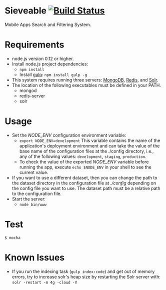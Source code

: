 # Sieveable [![Build Status](https://travis-ci.org/sikuli/diff-apps.svg?branch=master)](http://travis-ci.org/sikuli/diff-apps)

Mobile Apps Search and Filtering System.


# Requirements

- node.js version 0.12 or higher.
- Install node.js project dependencies:
  - `npm install`
  - Install [gulp]('http://gulpjs.com/'): `npm install gulp -g`
- This system requires running three servers: [MongoDB]('https://www.mongodb.org/'), [Redis]('http://redis.io/'), and [Solr]('http://lucene.apache.org/solr/').
- The location of the following executables must be defined in your PATH.
  - mongod
  - redis-server
  - solr
  
# Usage

- Set the *NODE_ENV* configuration environment variable:
  -  `export NODE_ENV=development` This variable contains the name of the application's deployment environment and can take the value of the base name of the configuration files at the ./config directory, i.e., any of the following values: ```development```, ```staging```, ```production```.
  - To check the value of the exported *NODE_ENV* variable before running the app, execute `echo $NODE_ENV` in your shell to see the current value.
- If you want to use a different dataset, then you can change the path to the dataset directory in the configuration file at *./config* depending on the config file you want to use. The dataset path must be a relative path to the configuration file.
- Start the server:
  - `node bin/www`

# Test

	$ mocha

# Known Issues
- If you run the indexing task (```gulp index:code```) and get out of memory errors, try to increase solr's heap size by restarting the Solr server with: ```solr -restart -m 4g -cloud -V ```